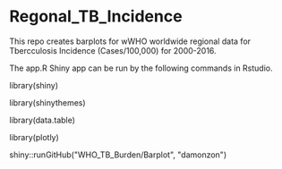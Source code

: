 # Regonal_TB_Incidence

This repo creates barplots for wWHO worldwide regional data
for Tbercculosis Incidence (Cases/100,000) for 2000-2016.

The app.R Shiny app can be run by the following commands in Rstudio.

library(shiny)

library(shinythemes)

library(data.table)

library(plotly)

shiny::runGitHub("WHO_TB_Burden/Barplot", "damonzon")

